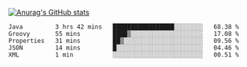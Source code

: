 [![Anurag's GitHub stats](https://github-readme-stats.vercel.app/api?username=sebasphere&count_private=true&theme=tokyonight)](https://github.com/anuraghazra/github-readme-stats)

<!--START_SECTION:waka-->
```text
Java         3 hrs 42 mins   █████████████████░░░░░░░░   68.38 % 
Groovy       55 mins         ████▒░░░░░░░░░░░░░░░░░░░░   17.08 % 
Properties   31 mins         ██▒░░░░░░░░░░░░░░░░░░░░░░   09.56 % 
JSON         14 mins         █░░░░░░░░░░░░░░░░░░░░░░░░   04.46 % 
XML          1 min           ░░░░░░░░░░░░░░░░░░░░░░░░░   00.51 % 
```
<!--END_SECTION:waka-->
